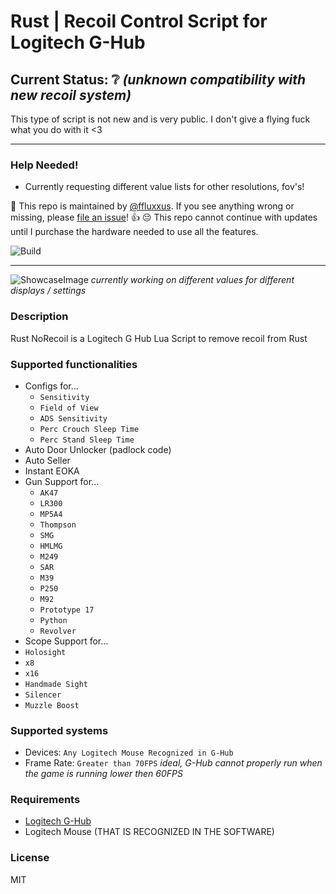 # Rust | Recoil Control Script for Logitech G-Hub
## Current Status: ❔ *(unknown compatibility with new recoil system)*
This type of script is not new and is very public. I don't give a flying fuck what you do with it <3

---

### Help Needed!
- Currently requesting different value lists for other resolutions, fov's!

:wave: This repo is maintained by [@ffluxxus](https://github.com/ffluxxus). If you see anything wrong or missing, please [file an issue](https://github.com/ffluxxus/rust-norecoil/issues/new/choose)! :+1:
😔 This repo cannot continue with updates until I purchase the hardware needed to use all the features.

![Build](https://github.com/ffluxxus/unity-headunit/actions/workflows/main.yml/badge.svg)

---

![ShowcaseImage](https://github.com/ffluxxus/rust-norecoil/blob/main/image_2024-08-22_165511096.png?raw=true)
*currently working on different values for different displays / settings*

### Description
Rust NoRecoil is a Logitech G Hub Lua Script to remove recoil from Rust

### Supported functionalities
 - Configs for...
   - `Sensitivity`
   - `Field of View`
   - `ADS Sensitivity`
   - `Perc Crouch Sleep Time`
   - `Perc Stand Sleep Time`
 - Auto Door Unlocker (padlock code)
 - Auto Seller
 - Instant EOKA
 - Gun Support for...
   - `AK47`
   - `LR300`
   - `MP5A4`
   - `Thompson`
   - `SMG`
   - `HMLMG`
   - `M249`
   - `SAR`
   - `M39`
   - `P250`
   - `M92`
   - `Prototype 17`
   - `Python`
   - `Revolver`
  - Scope Support for...
   - `Holosight`
   - `x8`
   - `x16`
   - `Handmade Sight`
   - `Silencer`
   - `Muzzle Boost`

### Supported systems
 - Devices: `Any Logitech Mouse Recognized in G-Hub`
 - Frame Rate: `Greater than 70FPS` *ideal, G-Hub cannot properly run when the game is running lower then 60FPS*

### Requirements
 - [Logitech G-Hub](https://www.logitechg.com/en-us/innovation/g-hub.html)
 - Logitech Mouse (THAT IS RECOGNIZED IN THE SOFTWARE)

### License
MIT
